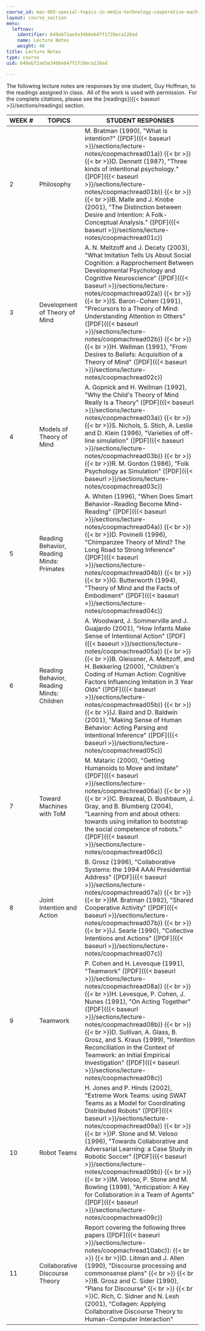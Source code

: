 ```yaml
---
course_id: mas-965-special-topics-in-media-technology-cooperative-machines-fall-2003
layout: course_section
menu:
  leftnav:
    identifier: 649ab72ae5e34b6eb47f1728eca126ad
    name: Lecture Notes
    weight: 40
title: Lecture Notes
type: course
uid: 649ab72ae5e34b6eb47f1728eca126ad

---
```


The following lecture notes are responses by one student, Guy Hoffman, to the readings assigned in class.  All of the work is used with permission.  For the complete citations, please see the [readings]({{< baseurl >}}/sections/readings) section.

| WEEK # | TOPICS | STUDENT RESPONSES |
| --- | --- | --- |
| 2 | Philosophy | M. Bratman (1990), "What is intention?" ([PDF]({{< baseurl >}}/sections/lecture-notes/coopmachread01a))  {{< br >}}  {{< br >}}D. Dennett (1987), "Three kinds of intentional psychology." ([PDF]({{< baseurl >}}/sections/lecture-notes/coopmachread01b))  {{< br >}}  {{< br >}}B. Malle and J. Knobe (2001), "The Distinction between Desire and Intention: A Folk-Conceptual Analysis." ([PDF]({{< baseurl >}}/sections/lecture-notes/coopmachread01c)) |
| 3 | Development of Theory of Mind | A. N. Meltzoff and J. Decety (2003), "What Imitation Tells Us About Social Cognition: a Rapprochement Between Developmental Psychology and Cognitive Neuroscience" ([PDF]({{< baseurl >}}/sections/lecture-notes/coopmachread02a))  {{< br >}}  {{< br >}}S. Baron-Cohen (1991), "Precursors to a Theory of Mind: Understanding Attention in Others" ([PDF]({{< baseurl >}}/sections/lecture-notes/coopmachread02b))  {{< br >}}  {{< br >}}H. Wellman (1991), "From Desires to Beliefs: Acquisition of a Theory of Mind" ([PDF]({{< baseurl >}}/sections/lecture-notes/coopmachread02c)) |
| 4 | Models of Theory of Mind | A. Gopnick and H. Wellman (1992), "Why the Child's Theory of Mind Really Is a Theory" ([PDF]({{< baseurl >}}/sections/lecture-notes/coopmachread03a))  {{< br >}}  {{< br >}}S. Nichols, S. Stich, A. Leslie and D. Klein (1996), "Varieties of off-line simulation" ([PDF]({{< baseurl >}}/sections/lecture-notes/coopmachread03b))  {{< br >}}  {{< br >}}R. M. Gordon (1986), "Folk Psychology as Simulation" ([PDF]({{< baseurl >}}/sections/lecture-notes/coopmachread03c)) |
| 5 | Reading Behavior, Reading Minds: Primates | A. Whiten (1996), "When Does Smart Behavior-Reading Become Mind-Reading" ([PDF]({{< baseurl >}}/sections/lecture-notes/coopmachread04a))  {{< br >}}  {{< br >}}D. Povinelli (1996), "Chimpanzee Theory of Mind? The Long Road to Strong Inference" ([PDF]({{< baseurl >}}/sections/lecture-notes/coopmachread04b))  {{< br >}}  {{< br >}}G. Butterworth (1994), "Theory of Mind and the Facts of Embodiment" ([PDF]({{< baseurl >}}/sections/lecture-notes/coopmachread04c)) |
| 6 | Reading Behavior, Reading Minds: Children | A. Woodward, J. Sommerville and J. Guajardo (2001), "How Infants Make Sense of Intentional Action" ([PDF]({{< baseurl >}}/sections/lecture-notes/coopmachread05a))  {{< br >}}  {{< br >}}B. Gleissner, A. Meltzoff, and H. Bekkering (2000), "Children's Coding of Human Action: Cognitive Factors Influencing Imitation in 3 Year Olds" ([PDF]({{< baseurl >}}/sections/lecture-notes/coopmachread05b))  {{< br >}}  {{< br >}}J. Baird and D. Baldwin (2001), "Making Sense of Human Behavior: Acting Parsing and Intentional Inference" ([PDF]({{< baseurl >}}/sections/lecture-notes/coopmachread05c)) |
| 7 | Toward Machines with ToM | M. Mataric (2000), "Getting Humanoids to Move and Imitate" ([PDF]({{< baseurl >}}/sections/lecture-notes/coopmachread06a))  {{< br >}}  {{< br >}}C. Breazeal, D. Bushbaum, J. Gray, and B. Blumberg (2004), "Learning from and about others: towards using imitation to bootstrap the social competence of robots." ([PDF]({{< baseurl >}}/sections/lecture-notes/coopmachread06c)) |
| 8 | Joint Intention and Action | B. Grosz (1996), "Collaborative Systems: the 1994 AAAI Presidential Address" ([PDF]({{< baseurl >}}/sections/lecture-notes/coopmachread07a))  {{< br >}}  {{< br >}}M. Bratman (1992), "Shared Cooperative Activity" ([PDF]({{< baseurl >}}/sections/lecture-notes/coopmachread07b))  {{< br >}}  {{< br >}}J. Searle (1990), "Collective Intentions and Actions" ([PDF]({{< baseurl >}}/sections/lecture-notes/coopmachread07c)) |
| 9 | Teamwork | P. Cohen and H. Levesque (1991), "Teamwork" ([PDF]({{< baseurl >}}/sections/lecture-notes/coopmachread08a))  {{< br >}}  {{< br >}}H. Levesque, P. Cohen, J. Nunes (1991), "On Acting Together" ([PDF]({{< baseurl >}}/sections/lecture-notes/coopmachread08b))  {{< br >}}  {{< br >}}D. Sullivan, A. Glass, B. Grosz, and S. Kraus (1999), "Intention Reconciliation in the Context of Teamwork: an Initial Empirical Investigation" ([PDF]({{< baseurl >}}/sections/lecture-notes/coopmachread08c)) |
| 10 | Robot Teams | H. Jones and P. Hinds (2002), "Extreme Work Teams: using SWAT Teams as a Model for Coordinating Distributed Robots" ([PDF]({{< baseurl >}}/sections/lecture-notes/coopmachread09a))  {{< br >}}  {{< br >}}P. Stone and M. Veloso (1996), "Towards Collaborative and Adversarial Learning: a Case Study in Robotic Soccer" ([PDF]({{< baseurl >}}/sections/lecture-notes/coopmachread09b))  {{< br >}}  {{< br >}}M. Veloso, P. Stone and M. Bowling (1998), "Anticipation: A Key for Collaboration in a Team of Agents" ([PDF]({{< baseurl >}}/sections/lecture-notes/coopmachread09c)) |
| 11 | Collaborative Discourse Theory | Report covering the following three papers ([PDF]({{< baseurl >}}/sections/lecture-notes/coopmachread10abc)):  {{< br >}}  {{< br >}}D. Litman and J. Allen (1990), "Discourse processing and commonsense plans"  {{< br >}}  {{< br >}}B. Grosz and C. Sider (1990), "Plans for Discourse"  {{< br >}}  {{< br >}}C. Rich, C. Sidner and N. Lesh (2001), "Collagen: Applying Collaborative Discourse Theory to Human-Computer Interaction"
